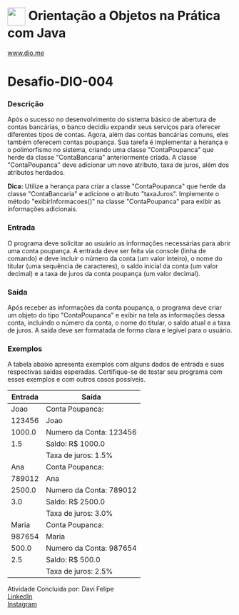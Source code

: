 # <img align="center" width="40px" src="https://hermes.digitalinnovation.one/assets/diome/logo-minimized.png"> Orientação a Objetos na Prática com Java
www.dio.me

# Desafio-DIO-004

### Descrição

Após o sucesso no desenvolvimento do sistema básico de abertura de contas bancárias, o banco decidiu expandir seus serviços para oferecer diferentes tipos de contas. Agora, além das contas bancárias comuns, eles também oferecem contas poupança. Sua tarefa é implementar a herança e o polimorfismo no sistema, criando uma classe "ContaPoupanca" que herde da classe "ContaBancaria" anteriormente criada. A classe "ContaPoupanca" deve adicionar um novo atributo, taxa de juros, além dos atributos herdados.

**Dica:** Utilize a herança para criar a classe "ContaPoupanca" que herde da classe "ContaBancaria" e adicione o atributo "taxaJuros". Implemente o método "exibirInformacoes()" na classe "ContaPoupanca" para exibir as informações adicionais.

### Entrada

O programa deve solicitar ao usuário as informações necessárias para abrir uma conta poupança. A entrada deve ser feita via console (linha de comando) e deve incluir o número da conta (um valor inteiro), o nome do titular (uma sequência de caracteres), o saldo inicial da conta (um valor decimal) e a taxa de juros da conta poupança (um valor decimal).

### Saída

Após receber as informações da conta poupança, o programa deve criar um objeto do tipo "ContaPoupanca" e exibir na tela as informações dessa conta, incluindo o número da conta, o nome do titular, o saldo atual e a taxa de juros. A saída deve ser formatada de forma clara e legível para o usuário.

### Exemplos

A tabela abaixo apresenta exemplos com alguns dados de entrada e suas respectivas saídas esperadas. Certifique-se de testar seu programa com esses exemplos e com outros casos possíveis.

| Entrada                  | Saída                                                         |
|--------------------------|---------------------------------------------------------------|
| Joao                     | Conta Poupanca:                                               |
| 123456                   | Joao                                                          |
| 1000.0                   | Numero da Conta: 123456                                       |
| 1.5                      | Saldo: R$ 1000.0                                              |
|                          | Taxa de juros: 1.5%                                           |
| Ana                      | Conta Poupanca:                                               |
| 789012                   | Ana                                                           |
| 2500.0                   | Numero da Conta: 789012                                       |
| 3.0                      | Saldo: R$ 2500.0                                              |
|                          | Taxa de juros: 3.0%                                           |
| Maria                    | Conta Poupanca:                                               |
| 987654                   | Maria                                                         |
| 500.0                    | Numero da Conta: 987654                                       |
| 2.5                      | Saldo: R$ 500.0                                               |
|                          | Taxa de juros: 2.5%                                           |


Atividade Concluída por: Davi Felipe  
[LinkedIn](https://www.linkedin.com/in/devdavifelipe/)<br>
[Instagram](https://www.instagram.com/_eudvidxfc7_/)

